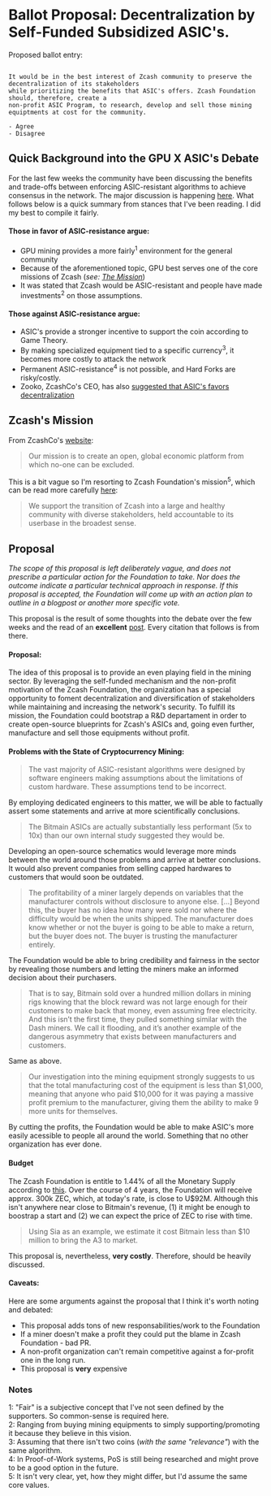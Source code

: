 # Ballot Proposal: Decentralization by Self-Funded Subsidized ASIC's.

Proposed ballot entry:

```

It would be in the best interest of Zcash community to preserve the decentralization of its stakeholders 
while prioritizing the benefits that ASIC's offers. Zcash Foundation should, therefore, create a 
non-profit ASIC Program, to research, develop and sell those mining equiptments at cost for the community.

- Agree
- Disagree
```

## Quick Background into the GPU X ASIC's Debate

For the last few weeks the community have been discussing the benefits and trade-offs between enforcing ASIC-resistant algorithms to achieve consensus in the network. The major discussion is happening [here](https://forum.z.cash/t/let-s-talk-about-asic-mining/27353). What follows below is a quick summary from stances that I've been reading. I did my best to compile it fairly.

 #### Those in favor of ASIC-resistance argue:
 + GPU mining provides a more fairly<sup>1</sup> environment for the general community 
 + Because of the aforementioned topic, GPU best serves one of the core missions of Zcash (*see: [The Mission](#the-mission)*)
 + It was stated that Zcash would be ASIC-resistant and people have made investments<sup>2</sup> on those assumptions. 
 
 #### Those against ASIC-resistance argue:
 + ASIC's provide a stronger incentive to support the coin according to Game Theory.
 + By making specialized equipment tied to a specific currency<sup>3</sup>, it becomes more costly to attack the network
 + Permanent ASIC-resistance<sup>4</sup> is not possible, and Hard Forks are risky/costly.
 + Zooko, ZcashCo's CEO, has also [suggested that ASIC's favors decentralization](https://forum.z.cash/t/let-s-talk-about-asic-mining/27353/151)

## Zcash's Mission

From ZcashCo's [website](https://z.cash/support/faq.html#zcash-mission): 

> Our mission is to create an open, global economic platform from which no-one can be excluded.

This is a bit vague so I'm resorting to Zcash Foundation's mission<sup>5</sup>, which can be read more carefully [here](https://github.com/ZcashFoundation/ZcashFoundation/blob/master/MISSION.md):

> We support the transition of Zcash into a large and healthy community with diverse stakeholders, held accountable to its userbase in the broadest sense. 


## Proposal
  *The scope of this proposal is left deliberately vague, and does not prescribe a particular action for the Foundation to take. Nor does the outcome indicate a particular technical approach in response. If this proposal is accepted, the Foundation will come up with an action plan to outline in a blogpost or another more specific vote.* 

 This proposal is the result of some thoughts into the debate over the few weeks and the read of an **excellent** [post](https://blog.sia.tech/the-state-of-cryptocurrency-mining-538004a37f9b). Every citation that follows is from there.

 #### Proposal: 
  The idea of this proposal is to provide an even playing field in the mining sector. By leveraging the self-funded mechanism and the non-profit motivation of the Zcash Foundation, the organization has a special opportunity to foment decentralization and diversification of stakeholders while maintaining and increasing the network's security. 
  To fulfill its mission, the Foundation could bootstrap a R&D departament in order to create open-source blueprints for Zcash's ASICs and, going even further, manufacture and sell those equipments without profit. 

#### Problems with the State of Cryptocurrency Mining:

> The vast majority of ASIC-resistant algorithms were designed by software engineers making assumptions about the limitations of custom hardware. These assumptions tend to be incorrect.

By employing dedicated engineers to this matter, we will be able to factually assert some statements and arrive at more scientifically conclusions.  

>  The Bitmain ASICs are actually substantially less performant (5x to 10x) than our own internal study suggested they would be.

Developing an open-source schematics would leverage more minds between the world around those problems and arrive at better conclusions. It would also prevent companies from selling capped hardwares to customers that would soon be outdated.

> The profitability of a miner largely depends on variables that the manufacturer controls without disclosure to anyone else. [...] Beyond this, the buyer has no idea how many were sold nor where the difficulty would be when the units shipped. The manufacturer does know whether or not the buyer is going to be able to make a return, but the buyer does not. The buyer is trusting the manufacturer entirely.

The Foundation would be able to bring credibility and fairness in the sector by revealing those numbers and letting the miners make an informed decision about their purchasers. 

> That is to say, Bitmain sold over a hundred million dollars in mining rigs knowing that the block reward was not large enough for their customers to make back that money, even assuming free electricity. And this isn’t the first time, they pulled something similar with the Dash miners. We call it flooding, and it’s another example of the dangerous asymmetry that exists between manufacturers and customers.

Same as above.

> Our investigation into the mining equipment strongly suggests to us that the total manufacturing cost of the equipment is less than $1,000, meaning that anyone who paid $10,000 for it was paying a massive profit premium to the manufacturer, giving them the ability to make 9 more units for themselves. 

By cutting the profits, the Foundation would be able to make ASIC's more easily acessible to people all around the world. Something that no other organization has ever done.


#### Budget

 The Zcash Foundation is entitle to 1.44% of all the Monetary Supply according to [this](https://blog.z.cash/continued-funding-and-transparency/). Over the course of 4 years, the Foundation will receive approx. 300k ZEC, which, at today's rate, is close to U$92M.
Although this isn't anywhere near close to Bitmain's revenue, (1) it might be enough to boostrap a start and (2) we can expect the price of ZEC to rise with time. 

> Using Sia as an example, we estimate it cost Bitmain less than $10 million to bring the A3 to market. 

This proposal is, nevertheless, **very costly**. Therefore, should be heavily discussed.

#### Caveats:

Here are some arguments against the proposal that I think it's worth noting and debated: 

+ This proposal adds tons of new responsabilities/work to the Foundation
+ If a miner doesn't make a profit they could put the blame in Zcash Foundation - bad PR.
+ A non-profit organization can't remain competitive against a for-profit one in the long run.
+ This proposal is **very** expensive

### Notes

1: "Fair" is a subjective concept that I've not seen defined by the supporters. So common-sense is required here.  
2: Ranging from buying mining equipments to simply supporting/promoting it because they believe in this vision.  
3: Assuming that there isn't two coins (*with the same "relevance"*) with the same algorithm.  
4: In Proof-of-Work systems, PoS is still being researched and might prove to be a good option in the future.     
5: It isn't very clear, yet, how they might differ, but I'd assume the same core values. 
  



